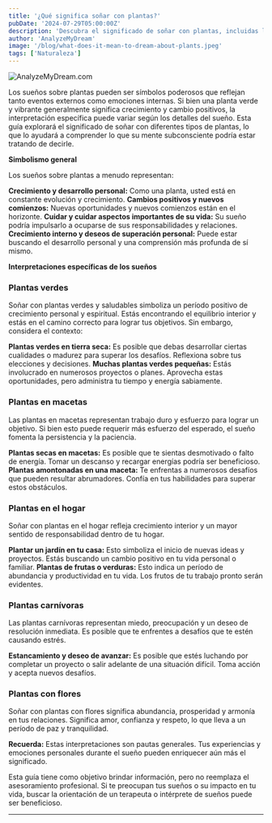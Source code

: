 ```yaml
---
title: '¿Qué significa soñar con plantas?'
pubDate: '2024-07-29T05:00:00Z'
description: 'Descubra el significado de soñar con plantas, incluidas las interpretaciones de plantas verdes, plantas en macetas, plantas de interior, plantas carnívoras, plantas con flores y más.'
author: 'AnalyzeMyDream'
image: '/blog/what-does-it-mean-to-dream-about-plants.jpeg'
tags: ['Naturaleza']
---
```


![AnalyzeMyDream.com](/blog/what-does-it-mean-to-dream-about-plants.jpeg)


Los sueños sobre plantas pueden ser símbolos poderosos que reflejan tanto eventos externos como emociones internas. Si bien una planta verde y vibrante generalmente significa crecimiento y cambio positivos, la interpretación específica puede variar según los detalles del sueño. Esta guía explorará el significado de soñar con diferentes tipos de plantas, lo que lo ayudará a comprender lo que su mente subconsciente podría estar tratando de decirle.

**Simbolismo general**

Los sueños sobre plantas a menudo representan:

**Crecimiento y desarrollo personal:** Como una planta, usted está en constante evolución y crecimiento. 
**Cambios positivos y nuevos comienzos:** Nuevas oportunidades y nuevos comienzos están en el horizonte.
**Cuidar y cuidar aspectos importantes de su vida:** Su sueño podría impulsarlo a ocuparse de sus responsabilidades y relaciones.
**Crecimiento interno y deseos de superación personal:** Puede estar buscando el desarrollo personal y una comprensión más profunda de sí mismo.

**Interpretaciones específicas de los sueños**

### Plantas verdes

Soñar con plantas verdes y saludables simboliza un período positivo de crecimiento personal y espiritual. Estás encontrando el equilibrio interior y estás en el camino correcto para lograr tus objetivos. Sin embargo, considera el contexto:

**Plantas verdes en tierra seca:** Es posible que debas desarrollar ciertas cualidades o madurez para superar los desafíos. Reflexiona sobre tus elecciones y decisiones.
**Muchas plantas verdes pequeñas:** Estás involucrado en numerosos proyectos o planes. Aprovecha estas oportunidades, pero administra tu tiempo y energía sabiamente.

### Plantas en macetas

Las plantas en macetas representan trabajo duro y esfuerzo para lograr un objetivo. Si bien esto puede requerir más esfuerzo del esperado, el sueño fomenta la persistencia y la paciencia.

**Plantas secas en macetas:** Es posible que te sientas desmotivado o falto de energía. Tomar un descanso y recargar energías podría ser beneficioso.
**Plantas amontonadas en una maceta:** Te enfrentas a numerosos desafíos que pueden resultar abrumadores. Confía en tus habilidades para superar estos obstáculos.

### Plantas en el hogar

Soñar con plantas en el hogar refleja crecimiento interior y un mayor sentido de responsabilidad dentro de tu hogar.

**Plantar un jardín en tu casa:** Esto simboliza el inicio de nuevas ideas y proyectos. Estás buscando un cambio positivo en tu vida personal o familiar.
**Plantas de frutas o verduras:** Esto indica un período de abundancia y productividad en tu vida. Los frutos de tu trabajo pronto serán evidentes.

### Plantas carnívoras

Las plantas carnívoras representan miedo, preocupación y un deseo de resolución inmediata. Es posible que te enfrentes a desafíos que te estén causando estrés.

**Estancamiento y deseo de avanzar:** Es posible que estés luchando por completar un proyecto o salir adelante de una situación difícil. Toma acción y acepta nuevos desafíos.

### Plantas con flores

Soñar con plantas con flores significa abundancia, prosperidad y armonía en tus relaciones. Significa amor, confianza y respeto, lo que lleva a un período de paz y tranquilidad.


**Recuerda:** Estas interpretaciones son pautas generales. Tus experiencias y emociones personales durante el sueño pueden enriquecer aún más el significado. 

Esta guía tiene como objetivo brindar información, pero no reemplaza el asesoramiento profesional. Si te preocupan tus sueños o su impacto en tu vida, buscar la orientación de un terapeuta o intérprete de sueños puede ser beneficioso.

---